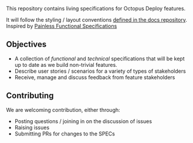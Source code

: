 This repository contains living specifications for Octopus Deploy features.

It will follow the styling / layout conventions [defined in the docs repository](https://github.com/OctopusDeploy/docs/blob/master/README.md). Inspired by [Painless Functional Specifications](https://www.joelonsoftware.com/2000/10/03/painless-functional-specifications-part-2-whats-a-spec/)

## Objectives
 - A collection of *functional* and *technical* specifications that will be kept up to date as we build non-trivial features.
 - Describe user stories / scenarios for a variety of types of stakeholders
 - Receive, manage and discuss feedback from feature stakeholders
 
 
## Contributing

We are welcoming contribution, either through:

 - Posting questions / joining in on the discussion of issues 
 - Raising issues
 - Submitting PRs for changes to the SPECs
